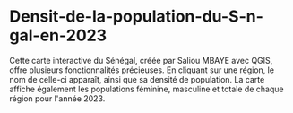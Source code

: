 # Densit-de-la-population-du-S-n-gal-en-2023
Cette carte interactive du Sénégal, créée par Saliou MBAYE avec QGIS, offre plusieurs fonctionnalités précieuses. En cliquant sur une région, le nom de celle-ci apparaît, ainsi que sa densité de population. La carte affiche également les populations féminine, masculine et totale de chaque région pour l'année 2023.
